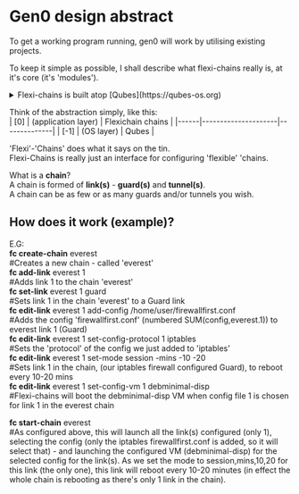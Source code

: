 <h1>Gen0 design abstract</h1>  

To get a working program running, gen0 will work by utilising existing projects.  
 


To keep it simple as possible, I shall describe what flexi-chains really is, at it's core (it's 'modules').  
<details>
  <summary>Flexi-chains is built atop [Qubes](https://qubes-os.org)</summary> 
The modules however could be further abstracted and adapted in the future to use a different compartmentalisation system - Qubes was chosen as it is open-source, has a strong community and is the most advanced that I can publicly build upon.  
</details>

Think of the abstraction simply, like this:  
| [0]  | (application layer) | Flexichain chains |
|------|---------------------|--------------|
| [-1] | (OS layer)          | Qubes        |

'Flexi'-'Chains' does what it says on the tin.  
Flexi-Chains is really just an interface for configuring 'flexible' 'chains.  

What is a **chain**?    
A chain is formed of **link(s)** - **guard(s)** and **tunnel(s)**.  
A chain can be as few or as many guards and/or tunnels you wish.  

<h2>How does it work (example)?</h2>  

E.G:  
**fc create-chain** everest   
#Creates a new chain - called 'everest'   
**fc add-link** everest 1   
#Adds link 1 to the chain 'everest'    
**fc set-link** everest 1 guard  
#Sets link 1 in the chain 'everest' to a Guard link   
**fc edit-link** everest 1 add-config /home/user/firewallfirst.conf  
#Adds the config 'firewallfirst.conf' (numbered SUM(config,everest.1)) to everest link 1 (Guard)   
**fc edit-link** everest 1 set-config-protocol 1 iptables    
#Sets the 'protocol' of the config we just added to 'iptables'    
**fc edit-link** everest 1 set-mode session -mins -10 -20    
#Sets link 1 in the chain, (our iptables firewall configured Guard), to reboot every 10-20 mins    
**fc edit-link** everest 1 set-config-vm 1 debminimal-disp    
#Flexi-chains will boot the debminimal-disp VM when config file 1 is chosen for link 1 in the everest chain 

**fc start-chain** everest  
#As configured above, this will launch all the link(s) configured (only 1), selecting the config (only the iptables firewallfirst.conf is added, so it will select that) - and launching the configured VM (debminimal-disp) for the selected config for the link(s). As we set the mode to session,mins,10,20 for this link (the only one), this link will reboot every 10-20 minutes (in effect the whole chain is rebooting as there's only 1 link in the chain).


